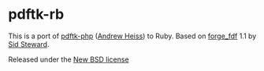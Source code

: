 pdftk-rb
========

This is a port of [pdftk-php](https://github.com/andrewheiss/pdftk-php) 
([Andrew Heiss](www.andrewheiss.com)) to Ruby.
Based on [forge_fdf](http://www.pdfhacks.com/forge_fdf/) 1.1 by 
[Sid Steward](http://www.oreillynet.com/pub/au/1754).

Released under the [New BSD license](http://www.opensource.org/licenses/bsd-license.php)